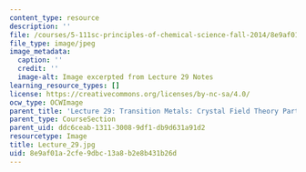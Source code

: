 ```yaml
---
content_type: resource
description: ''
file: /courses/5-111sc-principles-of-chemical-science-fall-2014/8e9af01a2cfe9dbc13a8b2e8b431b26d_Lecture_29.jpg
file_type: image/jpeg
image_metadata:
  caption: ''
  credit: ''
  image-alt: Image excerpted from Lecture 29 Notes
learning_resource_types: []
license: https://creativecommons.org/licenses/by-nc-sa/4.0/
ocw_type: OCWImage
parent_title: 'Lecture 29: Transition Metals: Crystal Field Theory Part II'
parent_type: CourseSection
parent_uid: ddc6ceab-1311-3008-9df1-db9d631a91d2
resourcetype: Image
title: Lecture_29.jpg
uid: 8e9af01a-2cfe-9dbc-13a8-b2e8b431b26d
---
```

